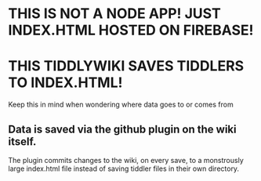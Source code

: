 # THIS IS NOT A NODE APP! JUST INDEX.HTML HOSTED ON FIREBASE!
# THIS TIDDLYWIKI SAVES TIDDLERS TO INDEX.HTML!
Keep this in mind when wondering where data goes to or comes from
## Data is saved via the github plugin on the wiki itself. 
The plugin commits changes to the wiki, on every save, to a monstrously large index.html file 
instead of saving tiddler files in their own directory.
